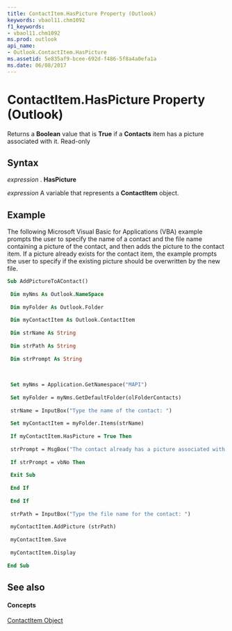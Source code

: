 ```yaml
---
title: ContactItem.HasPicture Property (Outlook)
keywords: vbaol11.chm1092
f1_keywords:
- vbaol11.chm1092
ms.prod: outlook
api_name:
- Outlook.ContactItem.HasPicture
ms.assetid: 5e835af9-bcee-692d-f486-5f8a4a0efa1a
ms.date: 06/08/2017
---
```



# ContactItem.HasPicture Property (Outlook)

Returns a **Boolean** value that is **True** if a **Contacts** item has a picture associated with it. Read-only


## Syntax

 _expression_ . **HasPicture**

 _expression_ A variable that represents a **ContactItem** object.


## Example

The following Microsoft Visual Basic for Applications (VBA) example prompts the user to specify the name of a contact and the file name containing a picture of the contact, and then adds the picture to the contact item. If a picture already exists for the contact item, the example prompts the user to specify if the existing picture should be overwritten by the new file.


```vb
Sub AddPictureToAContact() 
 
 Dim myNms As Outlook.NameSpace 
 
 Dim myFolder As Outlook.Folder 
 
 Dim myContactItem As Outlook.ContactItem 
 
 Dim strName As String 
 
 Dim strPath As String 
 
 Dim strPrompt As String 
 
 
 
 Set myNms = Application.GetNamespace("MAPI") 
 
 Set myFolder = myNms.GetDefaultFolder(olFolderContacts) 
 
 strName = InputBox("Type the name of the contact: ") 
 
 Set myContactItem = myFolder.Items(strName) 
 
 If myContactItem.HasPicture = True Then 
 
 strPrompt = MsgBox("The contact already has a picture associated with it. Do you want to overwrite the existing picture?", vbYesNo) 
 
 If strPrompt = vbNo Then 
 
 Exit Sub 
 
 End If 
 
 End If 
 
 strPath = InputBox("Type the file name for the contact: ") 
 
 myContactItem.AddPicture (strPath) 
 
 myContactItem.Save 
 
 myContactItem.Display 
 
End Sub
```


## See also


#### Concepts


[ContactItem Object](contactitem-object-outlook.md)

